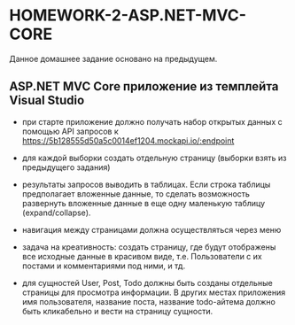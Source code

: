 # HOMEWORK-2-ASP.NET-MVC-CORE
Данное домашнее задание основано на предыдущем.

## ASP.NET MVC Core приложение из темплейта Visual Studio

* при старте приложение должно получать набор открытых данных с помощью API запросов к https://5b128555d50a5c0014ef1204.mockapi.io/:endpoint

* для каждой выборки создать отдельную страницу (выборки взять из предыдущего задания)

* результаты запросов выводить в таблицах. Если строка таблицы предполагает вложенные данные, то сделать возможность развернуть вложенные данные в еще одну маленькую таблицу (expand/collapse).

* навигация между страницами должна осуществляться через меню

* задача на креативность: создать страницу, где будут отображены все исходные данные в красивом виде, т.е. Пользователи с их постами и комментариями под ними, и тд.

* для сущностей User, Post, Todo должны быть созданы отдельные страницы для просмотра информации. В других местах приложения имя пользователя, название поста, название todo-айтема должно быть кликабельно и вести на страницу сущности.
